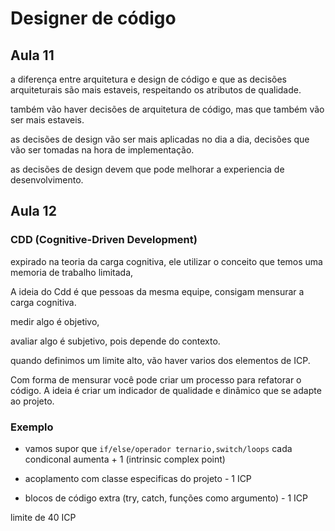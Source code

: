 # Designer de código

## Aula 11

a diferença entre arquitetura e design de código e que as decisões arquiteturais são mais estaveis, respeitando os atributos de qualidade.

também vão haver decisões de arquitetura de código, mas que também vão ser mais estaveis.

as decisões de design vão ser mais aplicadas no dia a dia, decisões que vão ser tomadas na hora de implementação.

as decisões de design devem que pode melhorar a experiencia de desenvolvimento.


## Aula 12

### CDD (Cognitive-Driven Development)

expirado na teoria da carga cognitiva, ele utilizar o conceito que temos uma memoria de trabalho limitada,

A ideia do Cdd é que pessoas da mesma equipe, consigam mensurar a carga cognitiva.


medir algo é objetivo,

avaliar algo é subjetivo, pois depende do contexto.

quando definimos um limite alto, vão haver varios dos elementos de ICP.

Com forma de mensurar você pode criar um processo para refatorar o código. A ideia é criar um indicador de qualidade e dinâmico que se adapte ao projeto.

### Exemplo

- vamos supor que `if/else/operador ternario,switch/loops` cada condiconal aumenta + 1 (intrinsic complex point)

- acoplamento com classe especificas do projeto - 1 ICP

- blocos de código extra (try, catch, funções como argumento) - 1 ICP

limite de 40 ICP






